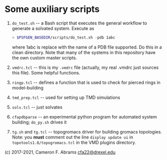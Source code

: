 # Some auxiliary scripts 

1. `do_test.sh` -- a Bash script that executes the general workflow to generate
   a solvated system.  Execute as
   ```bash
   > $PSFGEN_BASEDIR/scripts/do_test.sh -pdb 1abc
   ```
   where 1abc is replace with the name of a PDB file supported.  Do this in a clean directory.  Note that many of the systems in this repository have the own custom master scripts.

2. `vmdrc.tcl` -- this is my `.vmdrc` file (actually, my real .vmdrc just sources this file). Some helpful functions.

3. `ringp.tcl` -- defines a function that is used to check for pierced rings in model-building

4. `tmd_prep.tcl` -- used for setting up TMD simulations

5. `solv.tcl` -- just solvates

6. `cfapdbparse` -- an experimental python program for automated system building; `do_py.sh` drives it

7. `tg.sh` and `tg.tcl` -- topogromacs driver for building gromacs topologies.  Note:  you **must** comment out the line `display update ui` in `topotools1.8/topogromacs.tcl` in the VMD plugins directory.

(c) 2017-2021, Cameron F. Abrams
cfa22@drexel.edu
